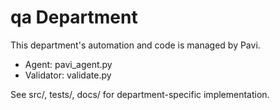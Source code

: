 # qa Department

This department's automation and code is managed by Pavi.
- Agent: pavi_agent.py
- Validator: validate.py

See src/, tests/, docs/ for department-specific implementation.